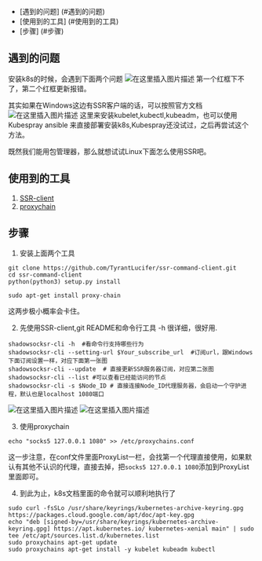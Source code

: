* [遇到的问题] (#遇到的问题)
* [使用到的工具] (#使用到的工具)
* [步骤] (#步骤)
## 遇到的问题
安装k8s的时候，会遇到下面两个问题
![在这里插入图片描述](https://img-blog.csdnimg.cn/20210413221736925.png?x-oss-process=image/watermark,type_ZmFuZ3poZW5naGVpdGk,shadow_10,text_aHR0cHM6Ly9ibG9nLmNzZG4ubmV0L25pYTMwNQ==,size_16,color_FFFFFF,t_70)
第一个红框下不了，第二个红框更新报错。

其实如果在Windows这边有SSR客户端的话，可以按照官方文档
![在这里插入图片描述](https://img-blog.csdnimg.cn/20210413221859891.png?x-oss-process=image/watermark,type_ZmFuZ3poZW5naGVpdGk,shadow_10,text_aHR0cHM6Ly9ibG9nLmNzZG4ubmV0L25pYTMwNQ==,size_16,color_FFFFFF,t_70)
这里来安装kubelet,kubectl,kubeadm，也可以使用Kubespray ansible 来直接部署安装k8s,Kubespray还没试过，之后再尝试这个方法。

既然我们能用包管理器，那么就想试试Linux下面怎么使用SSR吧。

## 使用到的工具
1. [SSR-client](https://github.com/TyrantLucifer/ssr-command-client)
2. [proxychain](https://github.com/haad/proxychains)

## 步骤
1. 安装上面两个工具
```
git clone https://github.com/TyrantLucifer/ssr-command-client.git
cd ssr-command-client
python(python3) setup.py install

sudo apt-get install proxy-chain
```
这两步极小概率会卡住。

2. 先使用SSR-client,git README和命令行工具 -h 很详细，很好用.
```
shadowsocksr-cli -h  #看命令行支持哪些行为
shadowsocksr-cli --setting-url $Your_subscribe_url  #订阅url，跟Windows下面订阅设置一样，对应下面第一张图
shadowsocksr-cli --update  # 直接更新SSR服务器订阅，对应第二张图
shadowsocksr-cli --list #可以查看已经能访问的节点
shadowsocksr-cli -s $Node_ID # 直接连接Node_ID代理服务器，会启动一个守护进程，默认也是localhost 1080端口
```
![在这里插入图片描述](https://img-blog.csdnimg.cn/20210413222732612.png?x-oss-process=image/watermark,type_ZmFuZ3poZW5naGVpdGk,shadow_10,text_aHR0cHM6Ly9ibG9nLmNzZG4ubmV0L25pYTMwNQ==,size_16,color_FFFFFF,t_70)
![在这里插入图片描述](https://img-blog.csdnimg.cn/20210413222830950.png)

3. 使用proxychain
```
echo "socks5 127.0.0.1 1080" >> /etc/proxychains.conf
```
这一步注意，在conf文件里面ProxyList一栏，会找第一个代理直接使用，如果默认有其他不认识的代理，直接去掉，把```socks5 127.0.0.1 1080```添加到ProxyList里面即可。

4. 到此为止，k8s文档里面的命令就可以顺利地执行了
```
sudo curl -fsSLo /usr/share/keyrings/kubernetes-archive-keyring.gpg https://packages.cloud.google.com/apt/doc/apt-key.gpg
echo "deb [signed-by=/usr/share/keyrings/kubernetes-archive-keyring.gpg] https://apt.kubernetes.io/ kubernetes-xenial main" | sudo tee /etc/apt/sources.list.d/kubernetes.list
sudo proxychains apt-get update
sudo proxychains apt-get install -y kubelet kubeadm kubectl
```
